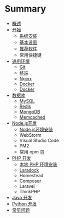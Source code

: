 # Summary

* [概述](README.md)
* [开始](chapter1.md)
  * [系统安装](chapter1/xi-tong-an-zhuang.md)
  * [基本设置](chapter1/ji-ben-she-zhi.md)
  * [推荐软件](chapter1/tui-jian-ruan-jian.md)
  * 常用快捷键
* [通用环境](tong-yong-huan-jing.md)
  * [Git](tong-yong-huan-jing/git.md)
  * [终端](tong-yong-huan-jing/zhong-duan.md)
  * [Nginx](tong-yong-huan-jing/nginx.md)
  * [Docker](tong-yong-huan-jing/docker.md)
  * [Docker](tong-yong-huan-jing/docker.md)
* [数据库](shu-ju-ku.md)
  * [MySQL](shu-ju-ku/mysql.md)
  * [Redis](shu-ju-ku/redis.md)
  * [MongoDB](shu-ju-ku/mongodb.md)
  * [Memcached](shu-ju-ku/memcached.md)
* [Node.js开发](nodejskai-fa.md)
  * [Node.js环境安装](nodejskai-fa/nodejshuan-jing-an-zhuang.md)
  * WebStorm
  * Visual Studio Code
  * PM2
  * 常用 npm 包
* [PHP 开发](php-kai-fa.md)
  * [本地 PHP 环境安装](php-kai-fa/ben-di-php-huan-jing-an-zhuang.md)
  * [Laradock](php-kai-fa/laradock.md)
  * Homestead
  * [Composer](php-kai-fa/composer.md)
  * Laravel
  * ThinkPHP
* [Java 开发](java-kai-fa.md)
* [Python 开发](python-kai-fa.md)
* [常见问题](chang-jian-wen-ti.md)

